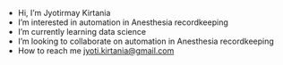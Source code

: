 - Hi, I’m Jyotirmay Kirtania
- I’m interested in automation in Anesthesia recordkeeping
- I’m currently learning data science
- I’m looking to collaborate on automation in Anesthesia recordkeeping
- How to reach me jyoti.kirtania@gmail.com

<!---
jk-data/jk-data is a special repository because its `README.md` (this file) appears on your GitHub profile.
You can click the Preview link to take a look at your changes.
--->
